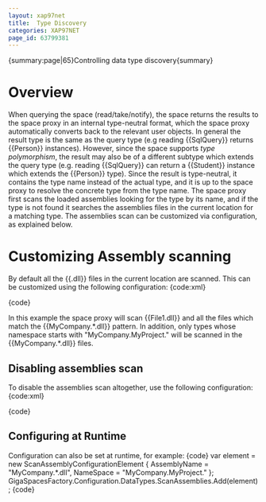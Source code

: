 ```yaml
---
layout: xap97net
title:  Type Discovery
categories: XAP97NET
page_id: 63799381
---
```


{summary:page|65}Controlling data type discovery{summary}

# Overview

When querying the space (read/take/notify), the space returns the results to the space proxy in an internal type-neutral format, which the space proxy automatically converts back to the relevant user objects. In general the result type is the same as the query type (e.g reading {{SqlQuery<Person>}} returns {{Person}} instances). However, since the space supports *type polymorphism*, the result may also be of a different subtype which extends the query type (e.g. reading {{SqlQuery<Person>}} can return a {{Student}} instance  which extends the {{Person}} type). Since the result is type-neutral, it contains the type name instead of the actual type, and it is up to the space proxy to resolve the concrete type from the type name. The space proxy first scans the loaded assemblies looking for the type by its name, and if the type is not found it searches the assemblies files in the current location for a matching type. The assemblies scan can be customized via configuration, as explained below.

# Customizing Assembly scanning

By default all the {{.dll}} files in the current location are scanned. This can be customized using the following configuration:
{code:xml}
<configuration>
    <configSections>
        <section name="GigaSpaces" type="GigaSpaces.Core.Configuration.GigaSpacesCoreConfiguration, GigaSpaces.Core"/>
    </configSections>
    <GigaSpaces>
        <DataTypes>
            <ScanAssemblies>
                <add AssemblyName="File1.dll"/>
                <add AssemblyName="MyCompany.*.dll" NameSpace="MyCompany.MyProject."/>
            </ScanAssemblies>
        </DataTypes>
    </GigaSpaces>
</configuration>
{code}

In this example the space proxy will scan {{File1.dll}} and all the files which match the {{MyCompany.\*.dll}} pattern. In addition, only types whose namespace starts with "MyCompany.MyProject." will be scanned in the {{MyCompany.\*.dll}} files.

## Disabling assemblies scan

To disable the assemblies scan altogether, use the following configuration:
{code:xml}
<configuration>
    <configSections>
        <section name="GigaSpaces" type="GigaSpaces.Core.Configuration.GigaSpacesCoreConfiguration, GigaSpaces.Core"/>
    </configSections>
    <GigaSpaces>
        <DataTypes>
            <ScanAssemblies Disabled="true"/>
        </DataTypes>
    </GigaSpaces>
</configuration>
{code}

## Configuring at Runtime

Configuration can also be set at runtime, for example:
{code}
var element = new ScanAssemblyConfigurationElement { AssemblyName = "MyCompany.*.dll", NameSpace = "MyCompany.MyProject." };
GigaSpacesFactory.Configuration.DataTypes.ScanAssemblies.Add(element);
{code}